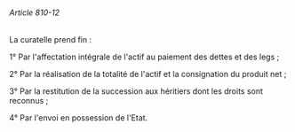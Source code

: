 ###### Article 810-12

La curatelle prend fin :

1° Par l'affectation intégrale de l'actif au paiement des dettes et des legs ;

2° Par la réalisation de la totalité de l'actif et la consignation du produit net ;

3° Par la restitution de la succession aux héritiers dont les droits sont reconnus ;

4° Par l'envoi en possession de l'Etat.


